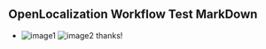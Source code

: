 ## OpenLocalization Workflow Test MarkDown
* ![image1](.\e84bb446-0bb7-4b54-8a62-0c8b45e01771.png)   ![image2](.\3de2e418-5a16-46cf-9df6-9bb7cac9905f.png) 
thanks!